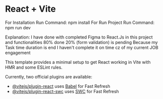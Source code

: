 # React + Vite

For Installation Run Command:  npm install
For Run Project Run Command:   npm run dev

Explanation:
I have done with completed Figma to React.Js in this project 
and functionalities 80% done 20% (form validation) is pending Because my Task time duration is end
I haven't complete it on time cz of my current JOB engagement
 

This template provides a minimal setup to get React working in Vite with HMR and some ESLint rules.

Currently, two official plugins are available:

- [@vitejs/plugin-react](https://github.com/vitejs/vite-plugin-react/blob/main/packages/plugin-react/README.md) uses [Babel](https://babeljs.io/) for Fast Refresh
- [@vitejs/plugin-react-swc](https://github.com/vitejs/vite-plugin-react-swc) uses [SWC](https://swc.rs/) for Fast Refresh
